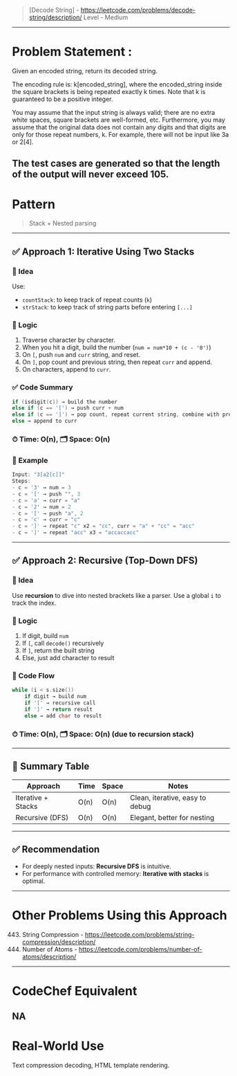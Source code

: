 > [Decode String] - https://leetcode.com/problems/decode-string/description/
> Level - Medium
--------------------------------------------------------------------------------------------------------------------------------------
# Problem Statement : 

Given an encoded string, return its decoded string.

The encoding rule is: k[encoded_string], where the encoded_string inside the square brackets is being repeated exactly k times. Note that k is guaranteed to be a positive integer.

You may assume that the input string is always valid; there are no extra white spaces, square brackets are well-formed, etc. Furthermore, you may assume that the original data does not contain any digits and that digits are only for those repeat numbers, k. For example, there will not be input like 3a or 2[4].

The test cases are generated so that the length of the output will never exceed 105.
--------------------------------------------------------------------------------------------------------------------------------------
# Pattern
> Stack + Nested parsing
--------------------------------------------------------------------------------------------------------------------------------------

## ✅ **Approach 1: Iterative Using Two Stacks**

### 🧠 Idea

Use:

* `countStack`: to keep track of repeat counts (`k`)
* `strStack`: to keep track of string parts before entering `[...]`

### 🔄 Logic

1. Traverse character by character.
2. When you hit a digit, build the number (`num = num*10 + (c - '0')`)
3. On `[`, push `num` and `curr` string, and reset.
4. On `]`, pop count and previous string, then repeat `curr` and append.
5. On characters, append to `curr`.

### ✅ Code Summary

```cpp
if (isdigit(c)) → build the number
else if (c == '[') → push curr + num
else if (c == ']') → pop count, repeat current string, combine with prev
else → append to curr
```

### ⏱ Time: O(n), 🗂 Space: O(n)

### 🧪 Example

```cpp
Input: "3[a2[c]]"
Steps:
- c = '3' → num = 3
- c = '[' → push "", 3
- c = 'a' → curr = "a"
- c = '2' → num = 2
- c = '[' → push "a", 2
- c = 'c' → curr = "c"
- c = ']' → repeat "c" x2 = "cc", curr = "a" + "cc" = "acc"
- c = ']' → repeat "acc" x3 = "accaccacc"
```

---

## ✅ **Approach 2: Recursive (Top-Down DFS)**

### 🧠 Idea

Use **recursion** to dive into nested brackets like a parser. Use a global `i` to track the index.

### 🔄 Logic

1. If digit, build `num`
2. If `[`, call `decode()` recursively
3. If `]`, return the built string
4. Else, just add character to result

### 🔁 Code Flow

```cpp
while (i < s.size())
    if digit → build num
    if '[' → recursive call
    if ']' → return result
    else → add char to result
```

### ⏱ Time: O(n), 🗂 Space: O(n) (due to recursion stack)

---


## 📝 Summary Table

| Approach           | Time | Space | Notes                           |
| ------------------ | ---- | ----- | ------------------------------- |
| Iterative + Stacks | O(n) | O(n)  | Clean, iterative, easy to debug |
| Recursive (DFS)    | O(n) | O(n)  | Elegant, better for nesting     |

---

## ✅ Recommendation

* For deeply nested inputs: **Recursive DFS** is intuitive.
* For performance with controlled memory: **Iterative with stacks** is optimal.

--------------------------------------------------------------------------------------------------------------------------------------
# Other Problems Using this Approach
443. String Compression - https://leetcode.com/problems/string-compression/description/
726. Number of Atoms - https://leetcode.com/problems/number-of-atoms/description/
--------------------------------------------------------------------------------------------------------------------------------------
# CodeChef Equivalent
NA
--------------------------------------------------------------------------------------------------------------------------------------
# Real-World Use
Text compression decoding, HTML template rendering.